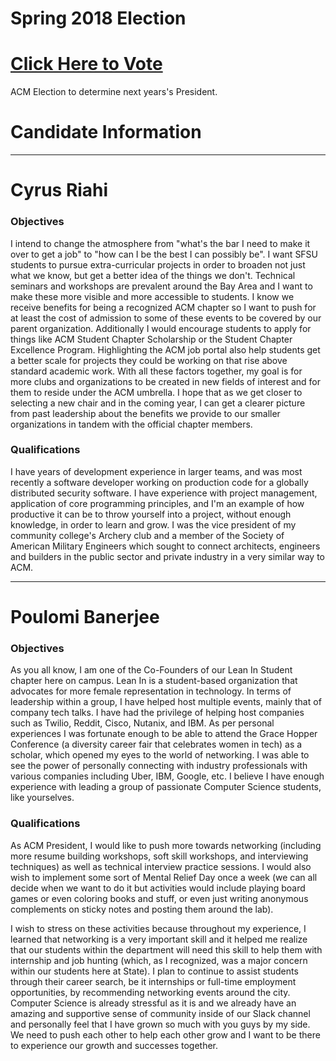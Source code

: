 # Spring 2018 Election
# [Click Here to Vote](https://goo.gl/forms/U92UG1Y9DmKq6kCE3)
ACM Election to determine next years's President.
# Candidate Information
---
# Cyrus Riahi
### Objectives
I intend to change the atmosphere from "what's the bar I need to make it over to get a job" to "how can I be the best I can possibly be". I want SFSU students to pursue extra-curricular projects in order to broaden not just what we know, but get a better idea of the things we don't. 
Technical seminars and workshops are prevalent around the Bay Area and I want to make these more visible and more accessible to students. I know we receive benefits for being a recognized ACM chapter so I want to push for at least the cost of admission to some of these events to be covered by our parent organization. Additionally I would encourage students to apply for things like ACM Student Chapter Scholarship or the Student Chapter Excellence Program. 
Highlighting the ACM job portal also help students get a better scale for projects they could be working on that rise above standard academic work. With all these factors together, my goal is for more clubs and organizations to be created in new fields of interest and for them to reside under the ACM umbrella. I hope that as we get closer to selecting a new chair and in the coming year, I can get a clearer picture from past leadership about the benefits we provide to our smaller organizations in tandem with the official chapter members.

### Qualifications
I have years of development experience in larger teams, and was most recently a software developer working on production code for a globally distributed security software. I have experience with project management, application of core programming principles, and I'm an example of how productive it can be to throw yourself into a project, without enough knowledge, in order to learn and grow. I was the vice president of my community college's Archery club and a member of the Society of American Military Engineers which sought to connect architects, engineers and builders in the public sector and private industry in a very similar way to ACM.

---
# Poulomi Banerjee
### Objectives
As you all know, I am one of the Co-Founders of our Lean In Student chapter here on campus. Lean In is a student-based organization that advocates for more female representation in technology. In terms of leadership within a group, I have helped host multiple events, mainly that of company tech talks. I have had the privilege of helping host companies such as Twilio, Reddit, Cisco, Nutanix, and IBM. As per personal experiences I was fortunate enough to be able to attend the Grace Hopper Conference (a diversity career fair that celebrates women in tech) as a scholar, which opened my eyes to the world of networking. I was able to see the power of personally connecting with industry professionals with various companies including Uber, IBM, Google, etc. I believe I have enough experience with leading a group of passionate Computer Science students, like yourselves.

### Qualifications
As ACM President, I would like to push more towards networking (including more resume building workshops, soft skill workshops, and interviewing techniques) as well as technical interview practice sessions. I would also wish to implement some sort of Mental Relief Day once a week (we can all decide when we want to do it but activities would include playing board games or even coloring books and stuff, or even just writing anonymous complements on sticky notes and posting them around the lab). 

I wish to stress on these activities because throughout my experience, I learned that networking is a very important skill and it helped me realize that our students within the department will need this skill to help them with internship and job hunting (which, as I recognized, was a major concern within our students here at State). I plan to continue to assist students through their career search, be it internships or full-time employment opportunities, by recommending networking events around the city. Computer Science is already stressful as it is and we already have an amazing and supportive sense of community inside of our Slack channel and personally feel that I have grown so much with you guys by my side. We need to push each other to help each other grow and I want to be there to experience our growth and successes together. 
